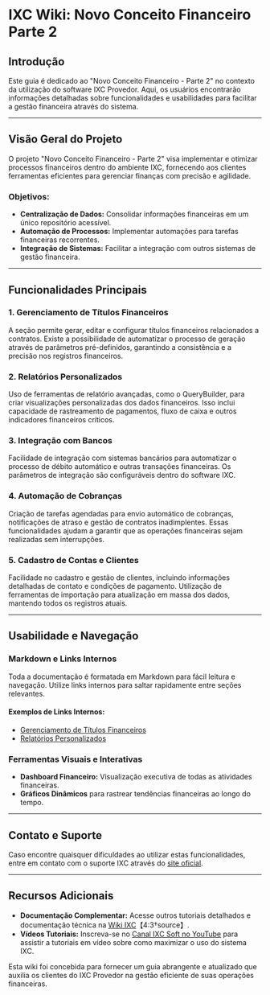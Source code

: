 # IXC Wiki: Novo Conceito Financeiro Parte 2

## Introdução
Este guia é dedicado ao "Novo Conceito Financeiro - Parte 2" no contexto da utilização do software IXC Provedor. Aqui, os usuários encontrarão informações detalhadas sobre funcionalidades e usabilidades para facilitar a gestão financeira através do sistema. 

---

## Visão Geral do Projeto
O projeto "Novo Conceito Financeiro - Parte 2" visa implementar e otimizar processos financeiros dentro do ambiente IXC, fornecendo aos clientes ferramentas eficientes para gerenciar finanças com precisão e agilidade.

### Objetivos:
- **Centralização de Dados:** Consolidar informações financeiras em um único repositório acessível.
- **Automação de Processos:** Implementar automações para tarefas financeiras recorrentes.
- **Integração de Sistemas:** Facilitar a integração com outros sistemas de gestão financeira.

---

## Funcionalidades Principais

### 1. **Gerenciamento de Títulos Financeiros**
A seção permite gerar, editar e configurar títulos financeiros relacionados a contratos. Existe a possibilidade de automatizar o processo de geração através de parâmetros pré-definidos, garantindo a consistência e a precisão nos registros financeiros.

### 2. **Relatórios Personalizados**
Uso de ferramentas de relatório avançadas, como o QueryBuilder, para criar visualizações personalizadas dos dados financeiros. Isso inclui capacidade de rastreamento de pagamentos, fluxo de caixa e outros indicadores financeiros críticos.

### 3. **Integração com Bancos**
Facilidade de integração com sistemas bancários para automatizar o processo de débito automático e outras transações financeiras. Os parâmetros de integração são configuráveis dentro do software IXC.

### 4. **Automação de Cobranças**
Criação de tarefas agendadas para envio automático de cobranças, notificações de atraso e gestão de contratos inadimplentes. Essas funcionalidades ajudam a garantir que as operações financeiras sejam realizadas sem interrupções.

### 5. **Cadastro de Contas e Clientes**
Facilidade no cadastro e gestão de clientes, incluindo informações detalhadas de contato e condições de pagamento. Utilização de ferramentas de importação para atualização em massa dos dados, mantendo todos os registros atuais.

---

## Usabilidade e Navegação

### Markdown e Links Internos
Toda a documentação é formatada em Markdown para fácil leitura e navegação. Utilize links internos para saltar rapidamente entre seções relevantes.

#### Exemplos de Links Internos:
- [Gerenciamento de Títulos Financeiros](#gerenciamento-de-titulos-financeiros)
- [Relatórios Personalizados](#relatórios-personalizados)

### Ferramentas Visuais e Interativas
- **Dashboard Financeiro:** Visualização executiva de todas as atividades financeiras.
- **Gráficos Dinâmicos** para rastrear tendências financeiras ao longo do tempo.

---

## Contato e Suporte

Caso encontre quaisquer dificuldades ao utilizar estas funcionalidades, entre em contato com o suporte IXC através do [site oficial](https://wiki.ixcsoft.com.br/pt-br/home/Como_chamar_suporte_ixcsoft).

---

## Recursos Adicionais

- **Documentação Complementar:** Acesse outros tutoriais detalhados e documentação técnica na [Wiki IXC](https://wiki.ixcsoft.com.br/pt-br/Provedor)【4:3†source】.
- **Vídeos Tutoriais:** Inscreva-se no [Canal IXC Soft no YouTube](https://www.youtube.com/@ixcsoft?si=ttPB4ZyUpmDKkwdx) para assistir a tutoriais em vídeo sobre como maximizar o uso do sistema IXC.

Esta wiki foi concebida para fornecer um guia abrangente e atualizado que auxilia os clientes do IXC Provedor na gestão eficiente de suas operações financeiras.